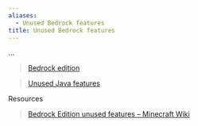 ```yaml
---
aliases:
  - Unused Bedrock features
title: Unused Bedrock features
---
```


...

> [Bedrock edition](/mcwiki/bedrockedition)

> [Unused Java features](/mcwiki/unusedjavafeatures)

Resources
> [Bedrock Edition unused features – Minecraft Wiki](https://minecraft.wiki/w/Bedrock_Edition_unused_features)